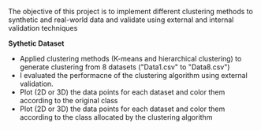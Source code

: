The objective of this project is to implement different clustering methods to synthetic and real-world data and validate using external and internal validation techniques

**Sythetic Dataset**
- Applied clustering methods (K-means and hierarchical clustering) to generate clustering from 8 datasets ("Data1.csv" to "Data8.csv")
- I evaluated the performacne of the clustering algorithm using external validation. 
- Plot (2D or 3D) the data points for each dataset and color them according to the original class
- Plot (2D or 3D) the data points for each dataset and color them according to the class allocated by the clustering algorithm
